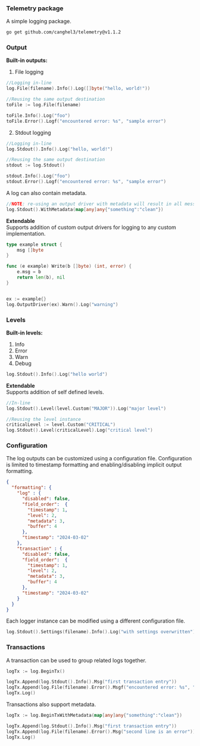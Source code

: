 ### Telemetry package

A simple logging package.

```bash
go get github.com/canghel3/telemetry@v1.1.2
```

### Output
<b>Built-in outputs:</b><br>
1. File logging

```go
//Logging in-line
log.File(filename).Info().Log([]byte("hello, world!"))

//Reusing the same output destination
toFile := log.File(filename)

toFile.Info().Log("foo")
toFile.Error().Logf("encountered error: %s", "sample error")
```

2. Stdout logging

```go
//Logging in-line
log.Stdout().Info().Log("hello, world!")

//Reusing the same output destination
stdout := log.Stdout()

stdout.Info().Log("foo")
stdout.Error().Logf("encountered error: %s", "sample error")
````

A log can also contain metadata.

```go
//NOTE: re-using an output driver with metadata will result in all messages generated with this driver to contain the given metadata
log.Stdout().WithMetadata(map[any]any{"something":"clean"})
```

<b>Extendable</b> <br>
Supports addition of custom output drivers for logging to any custom implementation.
```go
type example struct {
	msg []byte
}

func (e example) Write(b []byte) (int, error) {
	e.msg = b
	return len(b), nil
}


ex := example{}
log.OutputDriver(ex).Warn().Log("warning")
```
### Levels

<b>Built-in levels:</b>
1. Info
2. Error
3. Warn
4. Debug

```go
log.Stdout().Info().Log("hello world")
```

<b>Extendable</b><br>
Supports addition of self defined levels.

```go
//In-line
log.Stdout().Level(level.Custom("MAJOR")).Log("major level")

//Reusing the level instance
criticalLevel := level.Custom("CRITICAL")
log.Stdout().Level(criticalLevel).Log("critical level")

```

### Configuration

The log outputs can be customized using a configuration file. Configuration is limited to timestamp formatting and enabling/disabling implicit output formatting. <br>

```json
{
  "formatting": {
    "log" : {
      "disabled": false,
      "field_order":  {
        "timestamp": 1,
        "level": 2,
        "metadata": 3,
        "buffer": 4
      },
      "timestamp": "2024-03-02"
    },
    "transaction" : {
      "disabled": false,
      "field_order":  {
        "timestamp": 1,
        "level": 2,
        "metadata": 3,
        "buffer": 4
      },
      "timestamp": "2024-03-02"
    }
  }
}
```

Each logger instance can be modified using a different configuration file.

```go
log.Stdout().Settings(filename).Info().Log("with settings overwritten")
```

### Transactions

A transaction can be used to group related logs together.

```go
logTx := log.BeginTx()

logTx.Append(log.Stdout().Info().Msg("first transaction entry"))
logTx.Append(log.File(filename).Error().Msgf("encountered error: %s", "sample error"))
logTx.Log()
```

Transactions also support metadata.

```go
logTx := log.BeginTxWithMetadata(map[any]any{"something":"clean"})

logTx.Append(log.Stdout().Info().Msg("first transaction entry"))
logTx.Append(log.File(filename).Error().Msg("second line is an error"))
logTx.Log()
```



